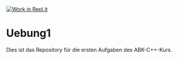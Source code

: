 [![Work in Repl.it](https://classroom.github.com/assets/work-in-replit-14baed9a392b3a25080506f3b7b6d57f295ec2978f6f33ec97e36a161684cbe9.svg)](https://classroom.github.com/online_ide?assignment_repo_id=321649&assignment_repo_type=GroupAssignmentRepo)
# Uebung1

Dies ist das Repository für die ersten Aufgaben des ABK-C++-Kurs.
